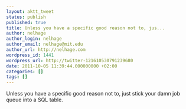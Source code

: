 ```yaml
---
layout: aktt_tweet
status: publish
published: true
title: Unless you have a specific good reason not to, jus...
author: nelhage
author_login: nelhage
author_email: nelhage@mit.edu
author_url: http://nelhage.com
wordpress_id: 1441
wordpress_url: http://twitter-121610530791239680
date: 2011-10-05 11:39:44.000000000 +02:00
categories: []
tags: []
---
```

Unless you have a specific good reason not to, just stick your damn job queue into a SQL table.
